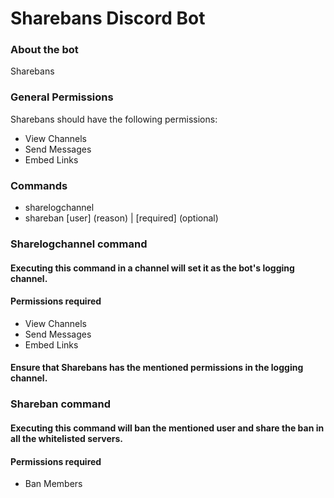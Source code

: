 # Sharebans Discord Bot

### About the bot
Sharebans 

### General Permissions
Sharebans should have the following permissions:
- View Channels
- Send Messages
- Embed Links

### Commands
- sharelogchannel
- shareban [user] (reason) | [required] (optional)

### Sharelogchannel command
#### Executing this command in a channel will set it as the bot's logging channel.
#### Permissions required
- View Channels
- Send Messages
- Embed Links
#### Ensure that Sharebans has the mentioned permissions in the logging channel.

### Shareban command
#### Executing this command will ban the mentioned user and share the ban in all the whitelisted servers.
#### Permissions required
- Ban Members
